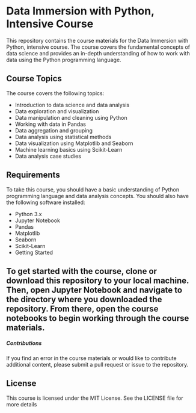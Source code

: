 # Data Immersion with Python, Intensive Course
This repository contains the course materials for the Data Immersion with Python, intensive course. The course covers the fundamental concepts of data science and provides an in-depth understanding of how to work with data using the Python programming language.

## Course Topics
The course covers the following topics:
- Introduction to data science and data analysis
- Data exploration and visualization
- Data manipulation and cleaning using Python
- Working with data in Pandas
- Data aggregation and grouping
- Data analysis using statistical methods
- Data visualization using Matplotlib and Seaborn
- Machine learning basics using Scikit-Learn
- Data analysis case studies

## Requirements
To take this course, you should have a basic understanding of Python programming language and data analysis concepts. You should also have the following software installed:
- Python 3.x
- Jupyter Notebook
- Pandas
- Matplotlib
- Seaborn
- Scikit-Learn
- Getting Started

## To get started with the course, clone or download this repository to your local machine. Then, open Jupyter Notebook and navigate to the directory where you downloaded the repository. From there, open the course notebooks to begin working through the course materials.

##### Contributions
If you find an error in the course materials or would like to contribute additional content, please submit a pull request or issue to the repository.

## License
This course is licensed under the MIT License. See the LICENSE file for more details
